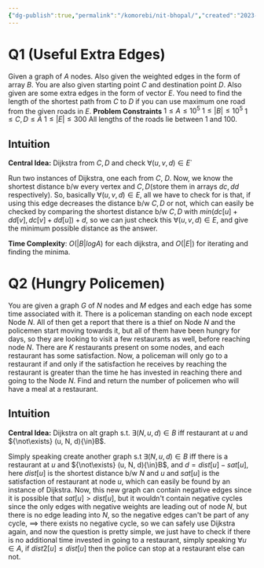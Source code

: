 ```yaml
---
{"dg-publish":true,"permalink":"/komorebi/nit-bhopal/","created":"2023-08-17T17:38:27.550+05:30","updated":"2023-09-28T13:34:21.623+05:30"}
---
```


# Q1 (Useful Extra Edges)
Given a graph of $A$ nodes. Also given the weighted edges in the form of array $B$.
You are also given starting point $C$ and destination point $D$.
Also given are some extra edges in the form of vector $E$.
You need to find the length of the shortest path from $C$ to $D$ if you can use maximum one road from the given roads in $E$.
**Problem Constraints**
$1 {\le} A {\le} 10^5$ 
$1 {\le} |B| {\le} 10^5$
$1 {\le} C, D {\le} A$
$1 {\le} |E| {\le} 300$
All lengths of the roads lie between 1 and 100.
## Intuition

**Central Idea:** Dijkstra from $C, D$ and check ${\forall}(u,v,d){\in}E$`

Run two instances of Dijkstra, one each from $C$, $D$.  Now, we know the shortest distance b/w every vertex and $C, D$(store them in arrays $dc, dd$ respectively). So, basically ${\forall}(u, v, d) {\in} E$, all we have to check for is that, if using this edge decreases the distance b/w $C, D$ or not, which can easily be checked by comparing the shortest distance b/w $C, D$ with $min(dc[u]+dd[v], dc[v]+dd[u])+d$, so we can just check this ${\forall}(u, v, d) {\in} E$, and give the minimum possible distance as the answer.

**Time Complexity**: $O(|B|logA)$ for each dijkstra, and $O(|E|)$ for iterating and finding the minima.

# Q2 (Hungry Policemen)
You are given a graph $G$ of $N$ nodes and $M$ edges and each edge has some time associated with it.
There is a policeman standing on each node except Node $N$.
All of then get a report that there is a thief on Node $N$ and the policemen start moving towards it, but all of them have been hungry for days, so they are looking to visit a few restaurants as well, before reaching node $N$.
There are $K$ restaurants present on some nodes, and each restaurant has some satisfaction.
Now, a policeman will only go to a restaurant if and only if the satisfaction he receives by reaching the restaurant is greater than the time he has invested in reaching there and going to the Node $N$. 
Find and return the number of policemen who will have a meal at a restaurant.
## Intuition
**Central Idea:** Dijkstra on alt graph s.t. ${\exists}(N, u, d){\in}B$ iff restaurant at $u$ and ${\not\exists} (u, N, d){\in}B$.

Simply speaking create another graph s.t ${\exists}(N, u, d){\in}B$ iff there is a restaurant at $u$ and ${\not\exists} (u, N, d){\in}B$, and $d = dist[u]-sat[u]$, here $dist[u]$ is the shortest distance b/w $N$ and $u$ and $sat[u]$ is the satisfaction of restaurant at node $u$, which can easily be found by an instance of Dijkstra. Now, this new graph can contain negative edges since it is possible that $sat[u]>dist[u]$, but it wouldn't contain negative cycles since the only edges with negative weights are leading out of node $N$, but there is no edge leading into $N$, so the negative edges can't be part of any cycle, $\implies$ there exists no negative cycle, so we can safely use Dijkstra again, and now the question is pretty simple, we just have to check if there is no additional time invested in going to a restaurant, simply speaking ${\forall}u{\in}A$, if $dist2[u]{\le}dist[u]$ then the police can stop at a restaurant else can not.
